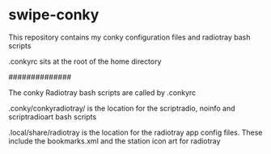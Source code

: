 # swipe-conky

This repository contains my conky configuration files and radiotray bash scripts

.conkyrc sits at the root of the home directory

##############

The conky Radiotray bash scripts are called by .conkyrc

.conky/conkyradiotray/ is the location for the scriptradio, noinfo and scriptradioart bash scripts

.local/share/radiotray is the location for the radiotray app config files. These include the bookmarks.xml and the station icon art for radiotray

